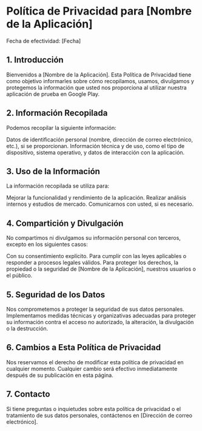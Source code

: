 # Política de Privacidad para [Nombre de la Aplicación]
Fecha de efectividad: [Fecha]

## 1. Introducción
Bienvenidos a [Nombre de la Aplicación]. Esta Política de Privacidad tiene como objetivo informarles sobre cómo recopilamos, usamos, divulgamos y protegemos la información que usted nos proporciona al utilizar nuestra aplicación de prueba en Google Play.

## 2. Información Recopilada
Podemos recopilar la siguiente información:

Datos de identificación personal (nombre, dirección de correo electrónico, etc.), si se proporcionan.
Información técnica y de uso, como el tipo de dispositivo, sistema operativo, y datos de interacción con la aplicación.

## 3. Uso de la Información
La información recopilada se utiliza para:

Mejorar la funcionalidad y rendimiento de la aplicación.
Realizar análisis internos y estudios de mercado.
Comunicarnos con usted, si es necesario.

## 4. Compartición y Divulgación
No compartimos ni divulgamos su información personal con terceros, excepto en los siguientes casos:

Con su consentimiento explícito.
Para cumplir con las leyes aplicables o responder a procesos legales válidos.
Para proteger los derechos, la propiedad o la seguridad de [Nombre de la Aplicación], nuestros usuarios o el público.

## 5. Seguridad de los Datos
Nos comprometemos a proteger la seguridad de sus datos personales. Implementamos medidas técnicas y organizativas adecuadas para proteger su información contra el acceso no autorizado, la alteración, la divulgación o la destrucción.

## 6. Cambios a Esta Política de Privacidad
Nos reservamos el derecho de modificar esta política de privacidad en cualquier momento. Cualquier cambio será efectivo inmediatamente después de su publicación en esta página.

## 7. Contacto
Si tiene preguntas o inquietudes sobre esta política de privacidad o el tratamiento de sus datos personales, contáctenos en [Dirección de correo electrónico].

